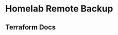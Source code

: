# Homelab Remote Backup


## Terraform Docs
<!-- BEGINNING OF PRE-COMMIT-TERRAFORM DOCS HOOK -->

<!-- END OF PRE-COMMIT-TERRAFORM DOCS HOOK -->